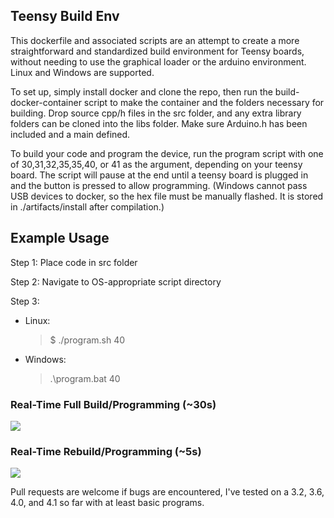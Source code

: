 ## Teensy Build Env

This dockerfile and associated scripts are an attempt to create a more straightforward and standardized build environment for Teensy boards, without needing to use the graphical loader or the arduino environment. Linux and Windows are supported.

To set up, simply install docker and clone the repo, then run the build-docker-container script to make the container and the folders necessary for building. Drop source cpp/h files in the src folder, and any extra library folders can be cloned into the libs folder. Make sure Arduino.h has been included and a main defined. 

To build your code and program the device, run the program script with one of 30,31,32,35,35,40, or 41 as the argument, depending on your teensy board. The script will pause at the end until a teensy board is plugged in and the button is pressed to allow programming. (Windows cannot pass USB devices to docker, so the hex file must be manually flashed. It is stored in ./artifacts/install after compilation.)


## Example Usage
Step 1:
Place code in src folder

Step 2:
Navigate to OS-appropriate script directory

Step 3:

- Linux:
    >$ ./program.sh 40

- Windows:
    >.\program.bat 40
### Real-Time Full Build/Programming (~30s)
![](https://i.imgur.com/VLQ9xak.gif)

### Real-Time Rebuild/Programming (~5s)
![](https://i.imgur.com/NhB57Mc.gif)

Pull requests are welcome if bugs are encountered, I've tested on a 3.2, 3.6, 4.0, and 4.1 so far with at least basic programs. 
